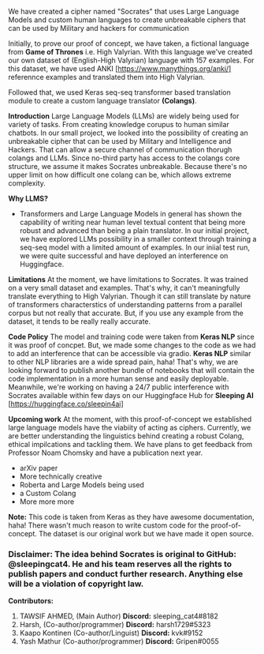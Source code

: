 We have created a cipher named "Socrates" that uses Large Language Models and custom human languages to create unbreakable ciphers that can be used by Military and hackers for communication

Initially, to prove our proof of concept, we have taken, a fictional language from **Game of Thrones** i.e. High Valyrian. With this language we've created our own dataset of (English-High Valyrian) language with 157 examples. For this dataset, we have used ANKI [https://www.manythings.org/anki/] referennce examples and translated them into High Valyrian. 

Followed that, we used Keras seq-seq transformer based translation module to create a custom language translator **(Colangs)**. 

**Introduction**
Large Language Models (LLMs) are widely being used for variety of tasks. From creating knowledge corupus to human similar chatbots. In our small project, we looked into the possibility of creating an unbreakable cipher that can be used by Military and Intelligence and Hackers. That can allow a secure channel of communication thorugh colangs and LLMs. Since no-third party has access to the colangs core structure, we assume it makes Socrates unbreakable. Because there's no upper limit on how difficult one colang can be, which allows extreme complexity. 

**Why LLMS?**
- Transformers and Large Language Models in general has shown the capability of writing near human level textual content that being more robust and advanced than being a plain translator. In our initial project, we have explored LLMs possibility in a smaller context through training a seq-seq model with a limited amount of examples. In our iniial test run, we were quite successful and have deployed an interference on Huggingface. 

**Limitations**
At the moment, we have limitations to Socrates. It was trained on a very small dataset and examples. That's why, it can't meaningfully translate everything to High Valyrian. Though it can still translate by nature of transformers characterstics of understanding patterns from a parallel corpus but not really that accurate. But, if you use any example from the dataset, it tends to be really really accurate. 

**Code Policy**
The model and training code were taken from **Keras NLP** since it was proof of concpet. But, we made some changes to the code as we had to add an interference that can be accessible via gradio. **Keras NLP** similar to other NLP libraries are a wide spread pain, haha! That's why, we are looking forward to publish another bundle of notebooks that will contain the code implementation in a more human sense and easily deployable. Meanwhile, we're working on having a 24/7 public interference with Socrates available within few days on our Huggingface Hub for **Sleeping AI** [https://huggingface.co/sleepin4ai]

**Upcoming work**
At the moment, with this proof-of-concept we established large language models have the viabiity of acting as ciphers. Currently, we are better understanding the linguistics behind creating a robust Colang, ethical impilcations and tackling them. We have plans to get feedback from Professor Noam Chomsky and have a publication next year.
<ul>
       <li>arXiv paper</li>
       <li>More technically creative</li>
       <li>Roberta and Large Models being used</li>
       <li>a Custom Colang</li>
       <li>More more more</li>
</ul>

**Note:** This code is taken from Keras as they have awesome documentation, haha! There wasn't much reason to write custom code for the proof-of-concept. The dataset is our original work but we have made it open source. 

### Disclaimer: The idea behind Socrates is original to GitHub: @sleepingcat4. He and his team reserves all the rights to publish papers and conduct further research. Anything else will be a violation of copyright law. 

**Contributors:**
1. TAWSIF AHMED, (Main Author) **Discord:** sleeping_cat4#8182
2. Harsh, (Co-author/programmer) **Discord:** harsh1729#5323
3. Kaapo Kontinen (Co-author/Linguist) **Discord:** kvk#9152
4. Yash Mathur (Co-author/programmer) **Discord:** Gripen#0055

